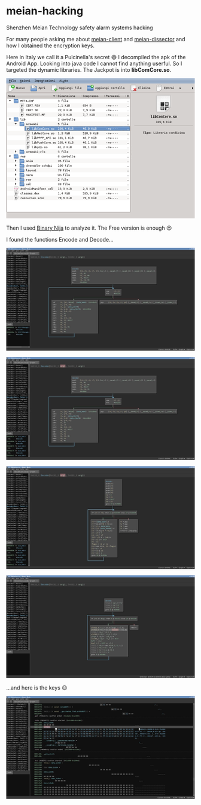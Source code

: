 # meian-hacking
Shenzhen Meian Technology safety alarm systems hacking

For many people asking me about [meian-client](https://github.com/wildstray/meian-client) and [meian-dissector](https://github.com/wildstray/meian-dissector) and how I obtained the encryption keys.

Here in Italy we call it a Pulcinella's secret :smile: I decompiled the apk of the Android App. Looking into java code I cannot find anything userful. So I targeted the dynamic libraries. The Jackpot is into **libComCore.so**.

![Ark](https://github.com/wildstray/meian-hacking/blob/main/images/ark.png)

Then I used [Binary Nija](https://binary.ninja/) to analyze it. The Free version is enough :wink:

I found the functions Encode and Decode...

![Encode](https://github.com/wildstray/meian-hacking/blob/main/images/encode.jpg)

![Decode](https://github.com/wildstray/meian-hacking/blob/main/images/decode.jpg)

![Decode low](https://github.com/wildstray/meian-hacking/blob/main/images/decode_low.jpg)

![Decode med](https://github.com/wildstray/meian-hacking/blob/main/images/decode_med.jpg)

...and here is the keys :wink:

![szTable](https://github.com/wildstray/meian-hacking/blob/main/images/szTable.jpg)
